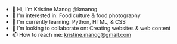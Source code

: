 - 👋 Hi, I’m Kristine Manog @kmanog
- 👀 I’m interested in: Food culture & food photography
- 🌱 I’m currently learning: Python, HTML, & CSS
- 💞️ I’m looking to collaborate on: Creating websites & web content
- 📫 How to reach me: kristine.manog@gmail.com

<!---
kmanog/kmanog is a ✨ special ✨ repository because its `README.md` (this file) appears on your GitHub profile.
You can click the Preview link to take a look at your changes.
--->
